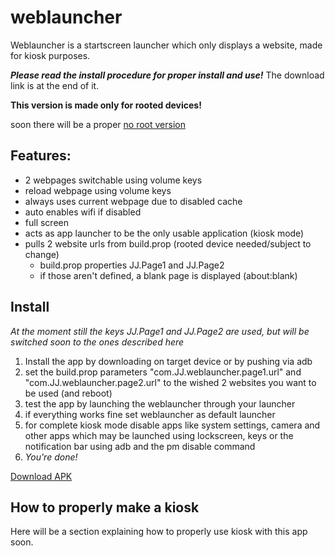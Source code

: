 # weblauncher
Weblauncher is a startscreen launcher which only displays a website, made for kiosk purposes.

___Please read the install procedure for proper install and use!___
The download link is at the end of it.

__This version is made only for rooted devices!__

soon there will be a proper [no root version](https://github.com/programminghoch10/weblauncher/tree/norootversion)


## Features:
- 2 webpages switchable using volume keys
- reload webpage using volume keys
- always uses current webpage due to disabled cache
- auto enables wifi if disabled
- full screen
- acts as app launcher to be the only usable application (kiosk mode)
- pulls 2 website urls from build.prop (rooted device needed/subject to change)
  - build.prop properties JJ.Page1 and JJ.Page2
  - if those aren't defined, a blank page is displayed (about:blank)
  
## Install

_At the moment still the keys JJ.Page1 and JJ.Page2 are used, but will be switched soon to the ones described here_

1. Install the app by downloading on target device or by pushing via adb
1. set the build.prop parameters "com.JJ.weblauncher.page1.url" and "com.JJ.weblauncher.page2.url" to the wished 2 websites you want to be used (and reboot)
1. test the app by launching the weblauncher through your launcher
1. if everything works fine set weblauncher as default launcher
1. for complete kiosk mode disable apps like system settings, camera and other apps which may be launched using lockscreen, keys or the notification bar using adb and the pm disable command
1. _You're done!_

[Download APK](https://github.com/programminghoch10/weblauncher/raw/rootedversion/app/release/app-release.apk)

## How to properly make a kiosk

Here will be a section explaining how to properly use kiosk with this app soon.